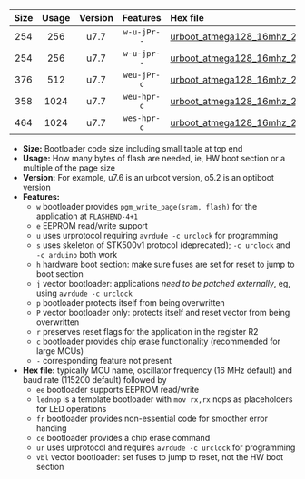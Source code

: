 |Size|Usage|Version|Features|Hex file|
|:-:|:-:|:-:|:-:|:--|
|254|256|u7.7|`w-u-jPr--`|[urboot_atmega128_16mhz_250000bps_lednop_ur_vbl.hex](https://raw.githubusercontent.com/stefanrueger/urboot.hex/main/mcus/atmega128/fcpu_16mhz/250000_bps/urboot_atmega128_16mhz_250000bps_lednop_ur_vbl.hex)|
|254|256|u7.7|`w-u-jpr--`|[urboot_atmega128_16mhz_250000bps_lednop_fr_ur_vbl.hex](https://raw.githubusercontent.com/stefanrueger/urboot.hex/main/mcus/atmega128/fcpu_16mhz/250000_bps/urboot_atmega128_16mhz_250000bps_lednop_fr_ur_vbl.hex)|
|376|512|u7.7|`weu-jPr-c`|[urboot_atmega128_16mhz_250000bps_ee_lednop_fr_ce_ur_vbl.hex](https://raw.githubusercontent.com/stefanrueger/urboot.hex/main/mcus/atmega128/fcpu_16mhz/250000_bps/urboot_atmega128_16mhz_250000bps_ee_lednop_fr_ce_ur_vbl.hex)|
|358|1024|u7.7|`weu-hpr-c`|[urboot_atmega128_16mhz_250000bps_ee_lednop_fr_ce_ur.hex](https://raw.githubusercontent.com/stefanrueger/urboot.hex/main/mcus/atmega128/fcpu_16mhz/250000_bps/urboot_atmega128_16mhz_250000bps_ee_lednop_fr_ce_ur.hex)|
|464|1024|u7.7|`wes-hpr-c`|[urboot_atmega128_16mhz_250000bps_ee_lednop_fr_ce.hex](https://raw.githubusercontent.com/stefanrueger/urboot.hex/main/mcus/atmega128/fcpu_16mhz/250000_bps/urboot_atmega128_16mhz_250000bps_ee_lednop_fr_ce.hex)|

- **Size:** Bootloader code size including small table at top end
- **Usage:** How many bytes of flash are needed, ie, HW boot section or a multiple of the page size
- **Version:** For example, u7.6 is an urboot version, o5.2 is an optiboot version
- **Features:**
  + `w` bootloader provides `pgm_write_page(sram, flash)` for the application at `FLASHEND-4+1`
  + `e` EEPROM read/write support
  + `u` uses urprotocol requiring `avrdude -c urclock` for programming
  + `s` uses skeleton of STK500v1 protocol (deprecated); `-c urclock` and `-c arduino` both work
  + `h` hardware boot section: make sure fuses are set for reset to jump to boot section
  + `j` vector bootloader: applications *need to be patched externally*, eg, using `avrdude -c urclock`
  + `p` bootloader protects itself from being overwritten
  + `P` vector bootloader only: protects itself and reset vector from being overwritten
  + `r` preserves reset flags for the application in the register R2
  + `c` bootloader provides chip erase functionality (recommended for large MCUs)
  + `-` corresponding feature not present
- **Hex file:** typically MCU name, oscillator frequency (16 MHz default) and baud rate (115200 default) followed by
  + `ee` bootloader supports EEPROM read/write
  + `lednop` is a template bootloader with `mov rx,rx` nops as placeholders for LED operations
  + `fr` bootloader provides non-essential code for smoother error handing
  + `ce` bootloader provides a chip erase command
  + `ur` uses urprotocol and requires `avrdude -c urclock` for programming
  + `vbl` vector bootloader: set fuses to jump to reset, not the HW boot section
